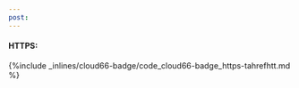 ```yaml
---
post: 
---
```


#### HTTPS:



{%include _inlines/cloud66-badge/code_cloud66-badge_https-tahrefhtt.md %}


